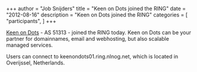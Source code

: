 +++
author = "Job Snijders"
title = "Keen on Dots joined the RING"
date = "2012-08-16"
description = "Keen on Dots joined the RING"
categories = [
    "participants",
]
+++

<a href="http://www.keenondots.com/">Keen on Dots</a> - AS 51313 - joined the RING today. Keen on Dots can be your partner for domainnames, email and webhosting, but also scalable managed services. 

Users can connect to keenondots01.ring.nlnog.net, which is located in Overijssel, Netherlands.

